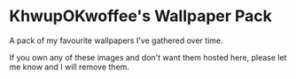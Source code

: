 # KhwupOKwoffee's Wallpaper Pack

A pack of my favourite wallpapers I've gathered over time.

If you own any of these images and don't want them hosted here, please let me know and I will remove them.

